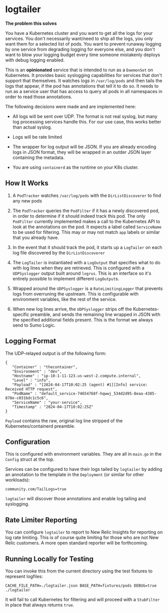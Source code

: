 logtailer
=========

**The problem this solves**

You have a Kubernetes cluster and you want to get all the logs for your
services. You don't necessarily want/need to ship all the logs, you only want
them for a selected list of pods. You want to prevent runaway logging by one
service from degrading logging for everyone else, and you don't want to blow
your logging budget every time someone mistakenly deploys with debug logging
enabled.

This is an **opinionated** service that is intended to run as a `DaemonSet` on
Kubernetes. It provides basic syslogging capabilities for services that don't
support that themselves. It watches logs in `/var/log/pods` and then tails the
logs that appear, if the pod has annotations that tell it to do so. It needs to
run as a service user that has access to query all pods in all namespaces in
order to read those annotations.

The following decisions were made and are implemented here:

 * All logs will be sent over UDP. The format is not real syslog, but many
   log processing services handle this. For our use case, this works better
   than actual syslog.

 * Logs will be rate limited

 * The wrapper for log output will be JSON. If you are already encoding logs
   in JSON format, they will be wrapped in an outder JSON layer containing the
   metadata.
 
 * You are using `containerd` as the runtime on your K8s cluster.

How It Works
-------------

 1. A `PodTracker` watches `/var/log/pods` with the `DirListDiscoverer` to find
    any new pods
 
 2. The `PodTracker` queries the `PodFilter` if it has a newly discovered pod,
    in order to determine if it should indeed track this pod. The only
    `PodFilter` currently implemented makes a call to the Kubernetes API to look
    at the annotations on the pod. It expects a label called `ServiceName` to be
    used for filtering. This may or may not match `app` labels or similar that
    you already have.
 
 3. In the event that it should track the pod, it starts up a `LogTailer` on
    each log file discovered by the `DirListDiscoverer`
 
 4. The `LogTailer` is instantiated with a `LogOutput` that specifies what to do
    with log lines when they are retrieved. This is configured with a
    `UDPSyslogger` output built around `logrus`. This is an interface so it's
    entirely possible to implement different `LogOutput`s.
 
 5. Wrapped around the `UDPSyslogger` is a `RateLimitingLogger` that prevents
    logs from overruning the upstream. This is configurable with environment
    variables, like the rest of the service.
 
 6. When new log lines arrive, the `UDPSyslogger` strips off the Kubernetes-
    specific preamble, and sends the remaining line wrapped in JSON with the
    specified additional fields present. This is the format we always send to
    Sumo Logic.

Logging Format
--------------

The UDP-relayed output is of the following form:

```
{
   "Container" : "thecontainer",
   "Environment" : "dev",
   "Hostname" : "ip-10-1-11-123.us-west-2.compute.internal",
   "Level" : "info",
   "Payload" : "[2024-04-17T10:02:25 (agent) #1][Info] service: Received HTTP request",
   "PodName" : "default_service-74654768f-hqwwj_534d2d95-8eaa-4385-878e-c031bdc1c5c6",
   "ServiceName" : "your-service",
   "Timestamp" : "2024-04-17T10:02:25Z"
}
```

`Payload` contains the raw, original log line stripped of the
Kubernetes/containerd preamble.

Configuration
-------------

This is configured with environment variables. They are all in `main.go` in
the `Config` struct at the top.

Services can be configured to have their logs tailed by `logtailer` by
adding an annotation to the template in the `Deployment` (or similar
for other workloads):

```
community.com/TailLogs=true
```

`logtailer` will discover those annotations and enable log tailing and
syslogging.

Rate Limiter Reporting
----------------------

You can configure `logtailer` to report to New Relic Insights for reporting on
log rate limiting. This is of course quite limiting for those who are not New
Relic customers. A more open standard reporter will be forthcoming.

Running Locally for Testing
---------------------------

You can invoke this from the current directory using the test fixtures
to represent logfiles:

```
CACHE_FILE_PATH=./logtailer.json BASE_PATH=fixtures/pods DEBUG=true ./logtailer
```

It will fail to call Kubernetes for filtering and will proceed with a
`StubFilter` in place that always returns `true`.
